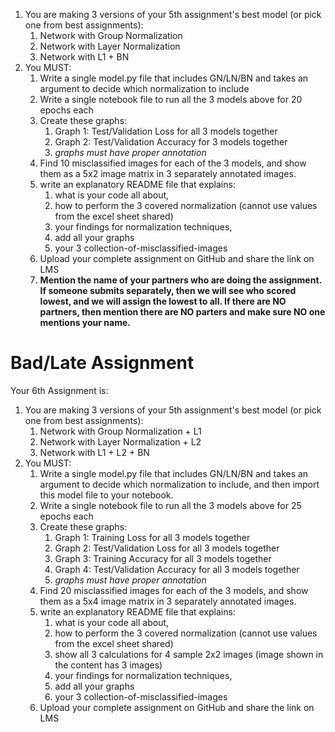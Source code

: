 1. You are making 3 versions of your 5th assignment's best model (or pick one from best assignments):
   1. Network with Group Normalization
   2. Network with Layer Normalization
   3. Network with L1 + BN
2. You MUST:
   1. Write a single model.py file that includes GN/LN/BN and takes an argument to decide which normalization to include
   2. Write a single notebook file to run all the 3 models above for 20 epochs each
   3. Create these graphs:
      1. Graph 1: Test/Validation Loss for all 3 models together
      2. Graph 2: Test/Validation Accuracy for 3 models together
      3. *graphs must have proper annotation*
   4. Find 10 misclassified images for each of the 3 models, and show them as a 5x2 image matrix in 3 separately annotated images. 
   5. write an explanatory README file that explains:
      1. what is your code all about,
      2. how to perform the 3 covered normalization (cannot use values from the excel sheet shared)
      3. your findings for normalization techniques,
      4. add all your graphs
      5. your 3 collection-of-misclassified-images 
   6. Upload your complete assignment on GitHub and share the link on LMS
   7. **Mention the name of your partners who are doing the assignment. If someone submits separately, then we will see who scored lowest, and we will assign the lowest to all. If there are NO partners, then mention there are NO parters and make sure NO one mentions your name.** 

# **Bad/Late Assignment**


Your 6th Assignment is:

1. You are making 3 versions of your 5th assignment's best model (or pick one from best assignments):
   1. Network with Group Normalization + L1
   2. Network with Layer Normalization + L2
   3. Network with L1 + L2 + BN
2. You MUST:
   1. Write a single model.py file that includes GN/LN/BN and takes an argument to decide which normalization to include, and then import this model file to your notebook. 
   2. Write a single notebook file to run all the 3 models above for 25 epochs each
   3. Create these graphs:
      1. Graph 1: Training Loss for all 3 models together
      2. Graph 2: Test/Validation Loss for all 3 models together
      3. Graph 3: Training Accuracy for all 3 models together
      4. Graph 4: Test/Validation Accuracy for all 3 models together
      5. *graphs must have proper annotation*
   4. Find 20 misclassified images for each of the 3 models, and show them as a 5x4 image matrix in 3 separately annotated images. 
   5. write an explanatory README file that explains:
      1. what is your code all about,
      2. how to perform the 3 covered normalization (cannot use values from the excel sheet shared)
      3. show all 3 calculations for 4 sample 2x2 images (image shown in the content has 3 images)
      4. your findings for normalization techniques,
      5. add all your graphs
      6. your 3 collection-of-misclassified-images 
   6. Upload your complete assignment on GitHub and share the link on LMS
